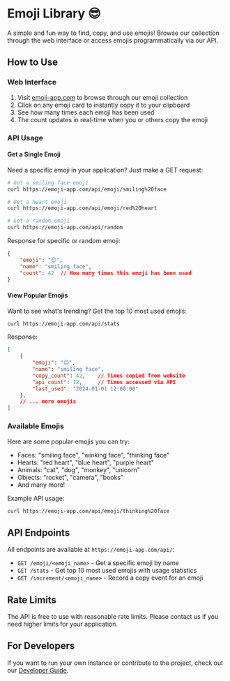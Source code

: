# Emoji Library 😎

A simple and fun way to find, copy, and use emojis! Browse our collection through the web interface or access emojis programmatically via our API.

## How to Use

### Web Interface

1. Visit [emoji-app.com](https://emoji-app.com) to browse through our emoji collection
2. Click on any emoji card to instantly copy it to your clipboard
3. See how many times each emoji has been used
4. The count updates in real-time when you or others copy the emoji

### API Usage

#### Get a Single Emoji

Need a specific emoji in your application? Just make a GET request:

```bash
# Get a smiling face emoji
curl https://emoji-app.com/api/emoji/smiling%20face

# Get a heart emoji
curl https://emoji-app.com/api/emoji/red%20heart

# Get a random emoji
curl https://emoji-app.com/api/random
```

Response for specific or random emoji:
```json
{
    "emoji": "😊",
    "name": "smiling face",
    "count": 42  // How many times this emoji has been used
}
```

#### View Popular Emojis

Want to see what's trending? Get the top 10 most used emojis:

```bash
curl https://emoji-app.com/api/stats
```

Response:
```json
[
    {
        "emoji": "😊",
        "name": "smiling face",
        "copy_count": 42,    // Times copied from website
        "api_count": 12,     // Times accessed via API
        "last_used": "2024-01-01 12:00:00"
    },
    // ... more emojis
]
```

### Available Emojis

Here are some popular emojis you can try:
- Faces: "smiling face", "winking face", "thinking face"
- Hearts: "red heart", "blue heart", "purple heart"
- Animals: "cat", "dog", "monkey", "unicorn"
- Objects: "rocket", "camera", "books"
- And many more!

Example API usage:
```bash
curl https://emoji-app.com/api/emoji/thinking%20face
```

## API Endpoints

All endpoints are available at `https://emoji-app.com/api/`:

- `GET /emoji/<emoji_name>` - Get a specific emoji by name
- `GET /stats` - Get top 10 most used emojis with usage statistics
- `GET /increment/<emoji_name>` - Record a copy event for an emoji

## Rate Limits

The API is free to use with reasonable rate limits. Please contact us if you need higher limits for your application.

## For Developers

If you want to run your own instance or contribute to the project, check out our [Developer Guide](DEVELOPER.md). 